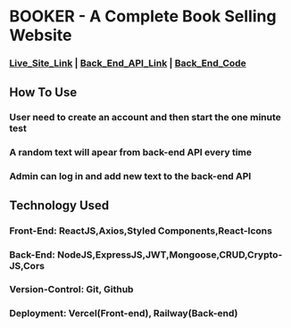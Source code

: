 # BOOKER - A Complete Book Selling Website 
### <a href="https://tapin-amber.vercel.app/">Live_Site_Link</a>  |  <a href="https://typingspeedtest-back-end-production.up.railway.app/">Back_End_API_Link</a>  |  <a href="https://github.com/Mohammad-Ashikul-Islam/Booker-Back-End-">Back_End_Code</a>


## How To Use
### User need to create an account and then start the one minute test
### A random text will apear from back-end API every time
### Admin can log in and add new text to the back-end API

## Technology Used
### **Front-End:** ReactJS,Axios,Styled Components,React-Icons
### **Back-End:** NodeJS,ExpressJS,JWT,Mongoose,CRUD,Crypto-JS,Cors
### **Version-Control:** Git, Github
### **Deployment:** Vercel(Front-end), Railway(Back-end)
